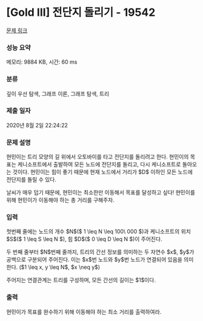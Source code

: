 # [Gold III] 전단지 돌리기 - 19542 

[문제 링크](https://www.acmicpc.net/problem/19542) 

### 성능 요약

메모리: 9884 KB, 시간: 60 ms

### 분류

깊이 우선 탐색, 그래프 이론, 그래프 탐색, 트리

### 제출 일자

2020년 8월 2일 22:24:22

### 문제 설명

<p>현민이는 트리 모양의 길 위에서 오토바이를 타고 전단지를 돌리려고 한다. 현민이의 목표는 케니소프트에서 출발하여 모든 노드에 전단지를 돌리고, 다시 케니소프트로 돌아오는 것이다. 현민이는 힘이 좋기 때문에 현재 노드에서 거리가 $D$ 이하인 모든 노드에 전단지를 돌릴 수 있다.</p>

<p>날씨가 매우 덥기 때문에, 현민이는 최소한만 이동해서 목표를 달성하고 싶다! 현민이를 위해 현민이가 이동해야 하는 총 거리를 구해주자.</p>

### 입력 

 <p>첫번째 줄에는 노드의 개수 $N$($ 1 \leq N \leq 100\ 000 $)과 케니소프트의 위치 $S$($ 1 \leq S \leq N $), 힘 $D$($ 0 \leq D \leq N $)이 주어진다.</p>

<p>두 번째 줄부터 $N$번째 줄까지, 트리의 간선 정보를 의미하는 두 자연수 $x$, $y$가 공백으로 구분되어 주어진다. 이는 $x$번 노드와 $y$번 노드가 연결되어 있음을 의미한다. ($1 \leq x, y \leq N$, $x \neq y$)</p>

<p>주어지는 연결관계는 트리를 구성하며, 모든 간선의 길이는 $1$이다.</p>

### 출력 

 <p>현민이가 목표를 완수하기 위해 이동해야 하는 최소 거리를 출력하여라.</p>

